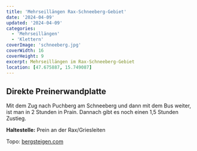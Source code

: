 ```yaml
---
title: 'Mehrseillängen Rax-Schneeberg-Gebiet'
date: '2024-04-09'
updated: '2024-04-09'
categories:
  - 'Mehrseillängen'
  - 'Klettern'
coverImage: 'schneeberg.jpg'
coverWidth: 16
coverHeight: 9
excerpt: Mehrseillängen im Rax-Schneeberg-Gebiet
location: [47.675887, 15.749087]
---
```


## Direkte Preinerwandplatte

Mit dem Zug nach Puchberg am Schneeberg und dann mit dem Bus weiter, ist man in 2 Stunden in Prain. Dannach gibt es noch einen 1,5 Stunden Zustieg.

**Haltestelle:** Prein an der Rax/Griesleiten

Topo: [bergsteigen.com](https://www.bergsteigen.com/touren/klettern/direkte-preinerwandplatte/)
